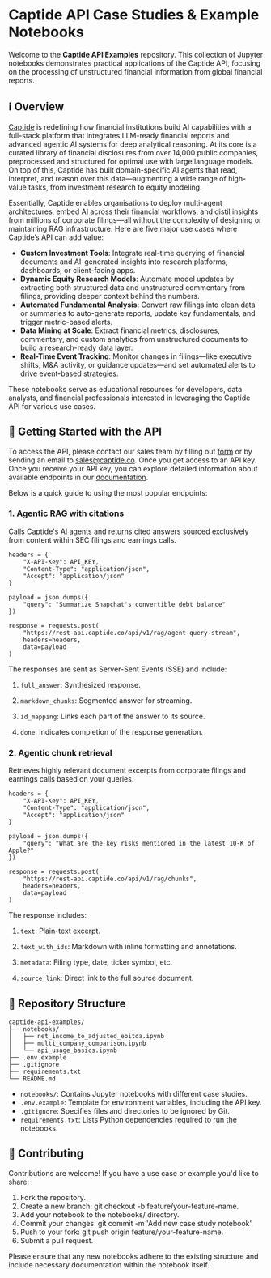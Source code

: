 # Captide API Case Studies & Example Notebooks

Welcome to the **Captide API Examples** repository. This collection of Jupyter notebooks demonstrates practical applications of the Captide API, focusing on the processing of unstructured financial information from global financial reports.

## ℹ️ Overview

[Captide](https://www.captide.co) is redefining how financial institutions build AI capabilities with a full-stack platform that integrates LLM-ready financial reports and advanced agentic AI systems for deep analytical reasoning. At its core is a curated library of financial disclosures from over 14,000 public companies, preprocessed and structured for optimal use with large language models. On top of this, Captide has built domain-specific AI agents that read, interpret, and reason over this data—augmenting a wide range of high-value tasks, from investment research to equity modeling.

Essentially, Captide enables organisations to deploy multi-agent architectures, embed AI across their financial workflows, and distil insights from millions of corporate filings—all without the complexity of designing or maintaining RAG infrastructure. Here are five major use cases where Captide’s API can add value:
- **Custom Investment Tools**: Integrate real-time querying of financial documents and AI-generated insights into research platforms, dashboards, or client-facing apps.
- **Dynamic Equity Research Models**: Automate model updates by extracting both structured data and unstructured commentary from filings, providing deeper context behind the numbers.
- **Automated Fundamental Analysis**: Convert raw filings into clean data or summaries to auto-generate reports, update key fundamentals, and trigger metric-based alerts.
- **Data Mining at Scale**: Extract financial metrics, disclosures, commentary, and custom analytics from unstructured documents to build a research-ready data layer.
- **Real-Time Event Tracking**: Monitor changes in filings—like executive shifts, M&A activity, or guidance updates—and set automated alerts to drive event-based strategies.

These notebooks serve as educational resources for developers, data analysts, and financial professionals interested in leveraging the Captide API for various use cases.

## 🏁 Getting Started with the API

To access the API, please contact our sales team by filling out [form](https://www.captide.co/company/api-request) or by sending an email to [sales@captide.co](mailto:sales@captide.co). Once you get access to an API key. Once you receive your API key, you can explore detailed information about available endpoints in our [documentation](https://docs.captide.co).

Below is a quick guide to using the most popular endpoints:

### 1. Agentic RAG with citations

Calls Captide's AI agents and returns cited answers sourced exclusively from content within SEC filings and earnings calls.

```
headers = {
    "X-API-Key": API_KEY,
    "Content-Type": "application/json",
    "Accept": "application/json"
}

payload = json.dumps({
    "query": "Summarize Snapchat's convertible debt balance"
})

response = requests.post(
    "https://rest-api.captide.co/api/v1/rag/agent-query-stream",
    headers=headers,
    data=payload
)
```

The responses are sent as Server-Sent Events (SSE) and include:
1. `full_answer`: Synthesized response.

2. `markdown_chunks`: Segmented answer for streaming.

3. `id_mapping`: Links each part of the answer to its source.

4. `done`: Indicates completion of the response generation.


### 2. Agentic chunk retrieval

Retrieves highly relevant document excerpts from corporate filings and earnings calls based on your queries.

```
headers = {
    "X-API-Key": API_KEY,
    "Content-Type": "application/json",
    "Accept": "application/json"
}

payload = json.dumps({
    "query": "What are the key risks mentioned in the latest 10-K of Apple?"
})

response = requests.post(
    "https://rest-api.captide.co/api/v1/rag/chunks",
    headers=headers,
    data=payload
)
```

The response includes:
1. `text`: Plain-text excerpt.

2. `text_with_ids`: Markdown with inline formatting and annotations.

3. `metadata`: Filing type, date, ticker symbol, etc.

4. `source_link`: Direct link to the full source document.


## 🧬 Repository Structure

```
captide-api-examples/
├── notebooks/
│   ├── net_income_to_adjusted_ebitda.ipynb
│   ├── multi_company_comparison.ipynb
│   └── api_usage_basics.ipynb
├── .env.example
├── .gitignore
├── requirements.txt
└── README.md
```

- `notebooks/`: Contains Jupyter notebooks with different case studies.
- `.env.example`: Template for environment variables, including the API key.
- `.gitignore`: Specifies files and directories to be ignored by Git.
- `requirements.txt`: Lists Python dependencies required to run the notebooks.

## 🤝 Contributing
Contributions are welcome! If you have a use case or example you'd like to share:

1. Fork the repository.
2. Create a new branch: git checkout -b feature/your-feature-name.
3. Add your notebook to the notebooks/ directory.
4. Commit your changes: git commit -m 'Add new case study notebook'.
5. Push to your fork: git push origin feature/your-feature-name.
6. Submit a pull request.

Please ensure that any new notebooks adhere to the existing structure and include necessary documentation within the notebook itself.